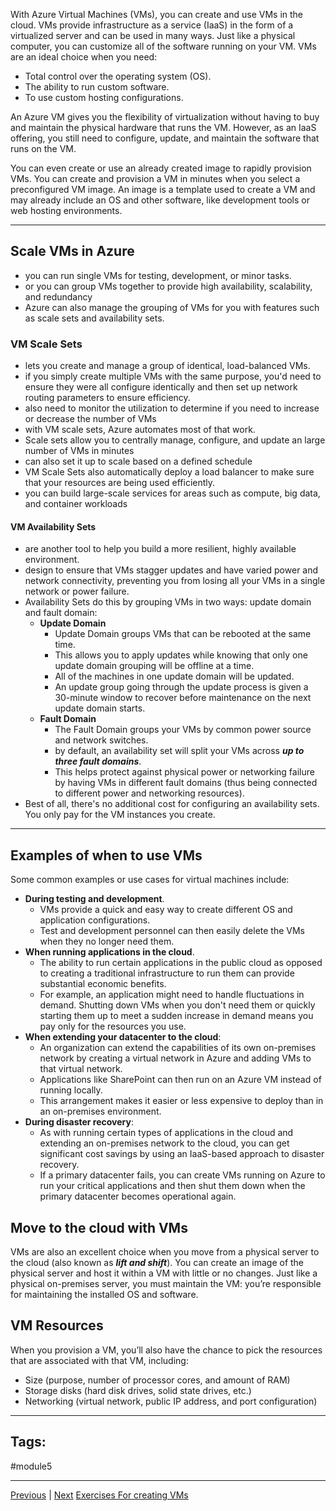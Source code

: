 With Azure Virtual Machines (VMs), you can create and use VMs in the cloud. VMs provide infrastructure as a service (IaaS) in the form of a virtualized server and can be used in many ways. Just like a physical computer, you can customize all of the software running on your VM. VMs are an ideal choice when you need:

- Total control over the operating system (OS).
- The ability to run custom software.
- To use custom hosting configurations.

An Azure VM gives you the flexibility of virtualization without having to buy and maintain the physical hardware that runs the VM. However, as an IaaS offering, you still need to configure, update, and maintain the software that runs on the VM.

You can even create or use an already created image to rapidly provision VMs. You can create and provision a VM in minutes when you select a preconfigured VM image. An image is a template used to create a VM and may already include an OS and other software, like development tools or web hosting environments.

---
## Scale VMs in Azure
- you can run single VMs for testing, development, or minor tasks.
- or you can group VMs together to provide high availability, scalability, and redundancy
- Azure can also manage the grouping of VMs for you with features such as scale sets and availability sets.
### VM Scale Sets
- lets you create and manage a group of identical, load-balanced VMs.
- if you simply create multiple VMs with the same purpose, you'd need to ensure they were all configure identically and then set up network routing parameters to ensure efficiency.
- also need to monitor the utilization to determine if you need to increase or decrease the number of VMs
- with VM scale sets, Azure automates most of that work. 
- Scale sets allow you to centrally manage, configure, and update an large number of VMs in minutes
- can also set it up to scale based on a defined schedule
- VM Scale Sets also automatically deploy a load balancer to make sure that your resources are being used efficiently.
- you can build large-scale services for areas such as compute, big data, and container workloads

#### VM  Availability Sets
- are another tool to help you build a more resilient, highly available environment. 
- design to ensure that VMs stagger updates and have varied power and network connectivity, preventing you from losing all your VMs in a single network or power failure.
- Availability Sets do this by grouping VMs in two ways: update domain and fault domain: 
	- **Update Domain**
		- Update Domain groups VMs that can be rebooted at the same time. 
		- This allows you to apply updates while knowing that only one update domain grouping will be offline at a time. 
		- All of the machines in one update domain will be updated.
		- An update group going through the update process is given a 30-minute window to recover before maintenance on the next update domain starts.
	- **Fault Domain**
		- The Fault Domain groups your VMs by common power source and network switches.
		- by default, an availability set will split your VMs across ***up to three fault domains***.
		- This helps protect against physical power or networking failure by having VMs in different fault domains (thus being connected to different power and networking resources).
- Best of all, there's no additional cost for configuring an availability sets. You only pay for the VM instances you create.

---
## Examples of when to use VMs
Some common examples or use cases for virtual machines include:

- **During testing and development**. 
	- VMs provide a quick and easy way to create different OS and application configurations.
	- Test and development personnel can then easily delete the VMs when they no longer need them.
- **When running applications in the cloud**. 
	- The ability to run certain applications in the public cloud as opposed to creating a traditional infrastructure to run them can provide substantial economic benefits. 
	- For example, an application might need to handle fluctuations in demand. Shutting down VMs when you don't need them or quickly starting them up to meet a sudden increase in demand means you pay only for the resources you use.
- **When extending your datacenter to the cloud**: 
	- An organization can extend the capabilities of its own on-premises network by creating a virtual network in Azure and adding VMs to that virtual network. 
	- Applications like SharePoint can then run on an Azure VM instead of running locally. 
	- This arrangement makes it easier or less expensive to deploy than in an on-premises environment.
- **During disaster recovery**: 
	- As with running certain types of applications in the cloud and extending an on-premises network to the cloud, you can get significant cost savings by using an IaaS-based approach to disaster recovery. 
	- If a primary datacenter fails, you can create VMs running on Azure to run your critical applications and then shut them down when the primary datacenter becomes operational again.

## Move to the cloud with VMs

VMs are also an excellent choice when you move from a physical server to the cloud (also known as ***lift and shift***). You can create an image of the physical server and host it within a VM with little or no changes. Just like a physical on-premises server, you must maintain the VM: you’re responsible for maintaining the installed OS and software.

## VM Resources

When you provision a VM, you’ll also have the chance to pick the resources that are associated with that VM, including:

- Size (purpose, number of processor cores, and amount of RAM)
- Storage disks (hard disk drives, solid state drives, etc.)
- Networking (virtual network, public IP address, and port configuration)

---
## Tags:
#module5

---
[Previous](Intro-Describe-Azure-Compute-and-Networking-Services.md) | [Next](Describe-Azure-Virtual-Desktop.md)
[Exercises For creating VMs](Exercises#Create-a-VM-using-Azure-Cloud-Shell)
